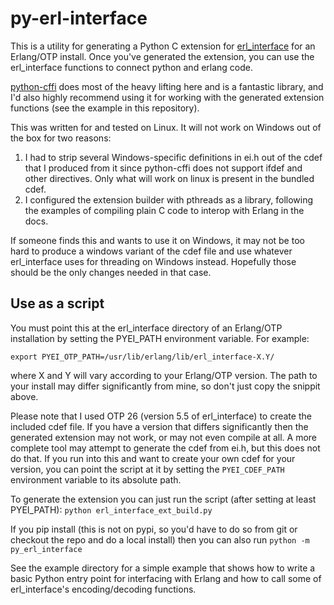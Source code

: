 # py-erl-interface
This is a utility for generating a Python C extension for [erl_interface](https://www.erlang.org/doc/apps/erl_interface/) for an Erlang/OTP install. Once you've generated the extension, you can use the erl_interface functions to connect python and erlang code.

[python-cffi](https://github.com/python-cffi/cffi) does most of the heavy lifting here and is a fantastic library, and I'd also highly recommend using it for working with the generated extension functions (see the example in this repository).

This was written for and tested on Linux. It will not work on Windows out of the box for two reasons:
1. I had to strip several Windows-specific definitions in ei.h out of the cdef that I produced from it since python-cffi does not support ifdef and other directives. Only what will work on linux is present in the bundled cdef.
2. I configured the extension builder with pthreads as a library, following the examples of compiling plain C code to interop with Erlang in the docs.

If someone finds this and wants to use it on Windows, it may not be too hard to produce a windows variant of the cdef file and use whatever erl_interface uses for threading on Windows instead. Hopefully those should be the only changes needed in that case.


## Use as a script
You must point this at the erl_interface directory of an Erlang/OTP installation by setting the PYEI_PATH environment variable. For example:

```export PYEI_OTP_PATH=/usr/lib/erlang/lib/erl_interface-X.Y/```

where X and Y will vary according to your Erlang/OTP version. The path to your install may differ significantly from mine, so don't just copy the snippit above. 

Please note that I used OTP 26 (version 5.5 of erl_interface) to create the included cdef file. If you have a version that differs significantly then the generated extension may not work, or may not even compile at all. A more complete tool may attempt to generate the cdef from ei.h, but this does not do that. If you run into this and want to create your own cdef for your version, you can point the script at it by setting the `PYEI_CDEF_PATH` environment variable to its absolute path.

To generate the extension you can just run the script (after setting at least PYEI_PATH): `python erl_interface_ext_build.py`

If you pip install (this is not on pypi, so you'd have to do so from git or checkout the repo and do a local install) then you can also run `python -m py_erl_interface`

See the example directory for a simple example that shows how to write a basic Python entry point for interfacing with Erlang and how to call some of erl_interface's encoding/decoding functions.